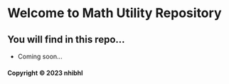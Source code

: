 # Welcome to Math Utility Repository

## You will find in this repo...

* Coming soon...

#### Copyright &#169; 2023 nhibhl